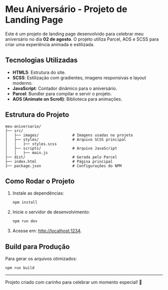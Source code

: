 # Meu Aniversário - Projeto de Landing Page

Este é um projeto de landing page desenvolvido para celebrar meu aniversário no dia **02 de agosto**. O projeto utiliza Parcel, AOS e SCSS para criar uma experiência animada e estilizada.

## Tecnologias Utilizadas
- **HTML5**: Estrutura do site.
- **SCSS**: Estilização com gradientes, imagens responsivas e layout moderno.
- **JavaScript**: Contador dinâmico para o aniversário.
- **Parcel**: Bundler para compilar e servir o projeto.
- **AOS (Animate on Scroll)**: Biblioteca para animações.

## Estrutura do Projeto
```
meu-aniversario/
├── src/
│   ├── images/               # Imagens usadas no projeto
│   ├── styles/               # Arquivo SCSS principal
│   │   ├── styles.scss
│   ├── scripts/              # Arquivo JavaScript
│   │   ├── main.js
├── dist/                     # Gerada pelo Parcel
├── index.html                # Página principal
├── package.json              # Configurações do NPM
```

## Como Rodar o Projeto
1. Instale as dependências:
   ```bash
   npm install
   ```
2. Inicie o servidor de desenvolvimento:
   ```bash
   npm run dev
   ```
3. Acesse em: [http://localhost:1234](http://localhost:1234).

## Build para Produção
Para gerar os arquivos otimizados:
```bash
npm run build
```

---
Projeto criado com carinho para celebrar um momento especial! 🎉
